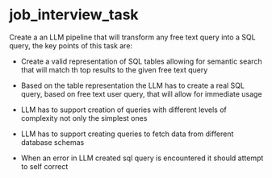 # job_interview_task

Create a an LLM pipeline that will transform any free text query into a SQL query, the key points of this task are:

* Create a valid representation of SQL tables allowing for semantic search that will match th top results to the given free text query

* Based on the table representation the LLM has to create a real SQL query, based on free text user query, that will allow for immediate usage

* LLM has to support creation of queries with different levels of complexity not only the simplest ones

* LLM has to support creating queries to fetch data from different database schemas

* When an error in LLM created sql query is encountered it should attempt to self correct
